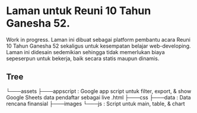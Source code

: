 # Laman untuk Reuni 10 Tahun Ganesha 52. 

Work in progress. Laman ini dibuat sebagai platform pembantu acara Reuni 10 Tahun Ganesha 52 sekaligus untuk kesempatan belajar web-developing. Laman ini didesain sedemikian sehingga tidak memerlukan biaya sepeserpun untuk bekerja, baik secara statis maupun dinamis.

## Tree

└───assets
    ├───appscript : Google app script untuk filter, export, & show Google Sheets data pendaftar sebagai live .html 
    ├───css
    ├───data      : Data rencana finansial
    ├───images
    └───js        : Script untuk main, table, & chart